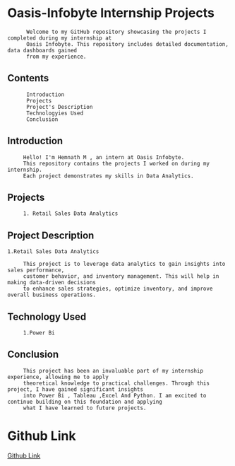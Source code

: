 # Oasis-Infobyte Internship Projects

          Welcome to my GitHub repository showcasing the projects I completed during my internship at 
          Oasis Infobyte. This repository includes detailed documentation, data dashboards gained
          from my experience.

## Contents

          Introduction
          Projects 
          Project's Description
          Technologyies Used
          Conclusion
          
## Introduction

         Hello! I'm Hemnath M , an intern at Oasis Infobyte. 
         This repository contains the projects I worked on during my internship. 
         Each project demonstrates my skills in Data Analytics.

## Projects

         1. Retail Sales Data Analytics 
         
## Project Description 
    1.Retail Sales Data Analytics
    
         This project is to leverage data analytics to gain insights into sales performance, 
         customer behavior, and inventory management. This will help in making data-driven decisions 
         to enhance sales strategies, optimize inventory, and improve overall business operations.

## Technology Used 

         1.Power Bi 

## Conclusion

         This project has been an invaluable part of my internship experience, allowing me to apply 
         theoretical knowledge to practical challenges. Through this project, I have gained significant insights
         into Power Bi , Tableau ,Excel And Python. I am excited to continue building on this foundation and applying 
         what I have learned to future projects.

<h1>Github Link</h1>         
<a href="https://github.com/HEMNATH77">Github Link</a>
